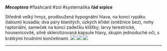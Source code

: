 ***Mecoptera*** #flashcard #zol #systematika
**řád srpice**

Středně velký hmyz, prodloužená hypognátní hlava, na konci rypáku (labium) kusadla; dva páry blanitých, úzkých křídel (sněžnice bez), nohy raptoriální, sameček na konci zadečku klíšťky; larvy terestrické, housenicovité, silně sklerotizovaná kapsule hlavy, skupin jednoduché oči, s krátkými hrudními končetinami.
![](Pasted%20image%2020210615215855.png) ![](Pasted%20image%2020210615215859.png) ![](Pasted%20image%2020210615215903.png)

---
	